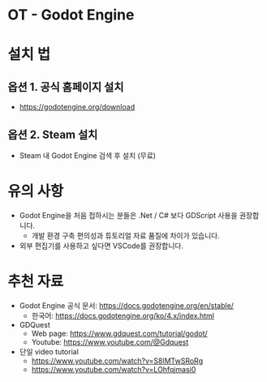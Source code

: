 # OT - Godot Engine

# 설치 법
## 옵션 1. 공식 홈페이지 설치
- https://godotengine.org/download

## 옵션 2. Steam 설치
- Steam 내 Godot Engine 검색 후 설치 (무료)

# 유의 사항
- Godot Engine을 처음 접하시는 분들은 .Net / C# 보다 GDScript 사용을 권장합니다.
	- 개발 환경 구축 편의성과 튜토리얼 자료 품질에 차이가 있습니다.
- 외부 편집기를 사용하고 싶다면 VSCode를 권장합니다.

# 추천 자료
- Godot Engine 공식 문서: https://docs.godotengine.org/en/stable/
	- 한국어: https://docs.godotengine.org/ko/4.x/index.html
- GDQuest
	- Web page: https://www.gdquest.com/tutorial/godot/
	- Youtube: https://www.youtube.com/@Gdquest
- 단일 video tutorial
	- https://www.youtube.com/watch?v=S8lMTwSRoRg
	- https://www.youtube.com/watch?v=LOhfqjmasi0